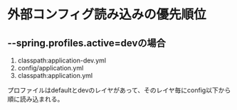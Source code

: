 # 外部コンフィグ読み込みの優先順位
## --spring.profiles.active=devの場合
1. classpath:application-dev.yml
1. config/application.yml
1. classpath:application.yml

プロファイルはdefaultとdevのレイヤがあって、そのレイヤ毎にconfig以下から順に読み込まれる。
